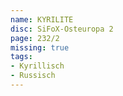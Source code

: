 ```yaml
---
name: KYRILITE
disc: SiFoX-Osteuropa 2
page: 232/2
missing: true
tags: 
- Kyrillisch
- Russisch
---
```

